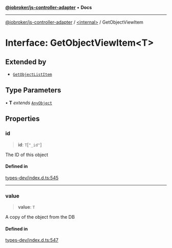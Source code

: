 [**@iobroker/js-controller-adapter**](../../README.md) • **Docs**

***

[@iobroker/js-controller-adapter](../../globals.md) / [\<internal\>](../README.md) / GetObjectViewItem

# Interface: GetObjectViewItem\<T\>

## Extended by

- [`GetObjectListItem`](GetObjectListItem.md)

## Type Parameters

• **T** *extends* [`AnyObject`](../type-aliases/AnyObject.md)

## Properties

### id

> **id**: `T`\[`"_id"`\]

The ID of this object

#### Defined in

[types-dev/index.d.ts:545](https://github.com/ioBroker/ioBroker.js-controller/blob/8ad7f66ced81c171aa99d76496fa607acde05189/packages/types-dev/index.d.ts#L545)

***

### value

> **value**: `T`

A copy of the object from the DB

#### Defined in

[types-dev/index.d.ts:547](https://github.com/ioBroker/ioBroker.js-controller/blob/8ad7f66ced81c171aa99d76496fa607acde05189/packages/types-dev/index.d.ts#L547)
